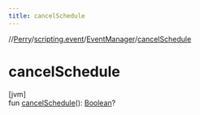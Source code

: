 ```yaml
---
title: cancelSchedule
---
```

//[Perry](../../../index.html)/[scripting.event](../index.html)/[EventManager](index.html)/[cancelSchedule](cancel-schedule.html)



# cancelSchedule



[jvm]\
fun [cancelSchedule](cancel-schedule.html)(): [Boolean](https://kotlinlang.org/api/latest/jvm/stdlib/kotlin/-boolean/index.html)?




